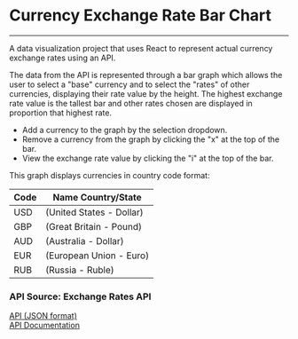 
# Currency Exchange Rate Bar Chart
---

A data visualization project that uses React to represent actual currency exchange rates using an API.

The data from the API is represented through a bar graph which allows the user to select a "base" currency and to select the "rates" of other currencies, displaying their rate value by the height. The highest exchange rate value is the tallest bar and other rates chosen are displayed in proportion that highest rate.

- Add a currency to the graph by the selection dropdown.
- Remove a currency from the graph by clicking the "x" at the top of the bar.
- View the exchange rate value by clicking the "i" at the top of the bar.


This graph displays currencies in country code format:
    
| Code | Name   Country/State     |  
| ------ | ----------------------- |  
| USD | (United States - Dollar)   | 
| GBP | (Great Britain - Pound)    | 
| AUD | (Australia - Dollar)       |
| EUR | (European Union - Euro)    | 
| RUB | (Russia - Ruble)           |

### API Source: Exchange Rates API

[API (JSON format)](https://exchangeratesapi.io/)  
[API Documentation](https://api.exchangeratesapi.io/latest)